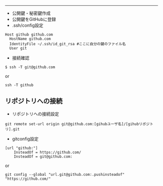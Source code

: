 ---
* 公開鍵・秘密鍵作成
* 公開鍵をGitHubに登録
* .ssh/config設定
```
Host github github.com
  HostName github.com
  IdentityFile ~/.ssh/id_git_rsa #ここに自分の鍵のファイル名
  User git
```
* 接続確認
```
$ ssh -T git@github.com
```
or
```
ssh -T github
```

## リポジトリへの接続

* リポジトリへの接続設定
```
git remote set-url origin git@github.com:[gihubユーザ名]/[gihubリポジトリ].git
```
* gitconfig設定
```:~/.gitconfig
[url "github:"]
	InsteadOf = https://github.com/
	InsteadOf = git@github.com:
```
or
```
git config --global "url.git@github.com:.pushinsteadof" "https://github.com/"
```



